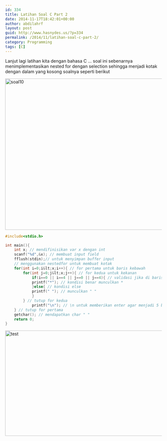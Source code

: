 ```yaml
---
id: 334
title: Latihan Soal C Part 2
date: 2014-11-17T18:42:01+00:00
author: abdilahrf
layout: post
guid: http://www.hasnydes.us/?p=334
permalink: /2014/11/latihan-soal-c-part-2/
category: Programming
tags: [C]
---
```

Lanjut lagi latihan kita dengan bahasa C &#8230; soal ini sebenarnya menimplementasikan nested for dengan selection sehingga menjadi kotak dengan dalam yang kosong soalnya seperti berikut

[<img class="aligncenter wp-image-335" src="http://abdilahrf.github.io/images/2014/11/soal10-1024x415.png" alt="soal10" width="1200" height="487" />](http://abdilahrf.github.io/images/2014/11/soal10.png)

```c
#include<stdio.h>

int main(){
	int x; // mendifinisikan var x dengan int
	scanf("%d",&x); // membuat input field
	fflush(stdin);// untuk menyimpan buffer input
	// menggunakan nestedfor untuk membuat kotak
	for(int i=0;i&lt;x;i++){ // for pertama untuk baris kebawah
		for(int j=0;j&lt;x;j++){ // for kedua untuk kekanan
			if(i==0 || i==4 || j==0 || j==4){ // validasi jika di baris tertentu munculkan *
			printf("*"); // kondisi benar munculkan * 
			}else{ // kondisi else 
			printf(" "); // munculkan " "
			} 
		} // tutup for kedua
			printf("\n"); // \n untuk memberikan enter agar menjadi 5 baris
	} // tutup for pertama
	getchar(); // mendapatkan char " "
	return 0; 
}
```

[<img class="aligncenter size-full wp-image-336" src="http://abdilahrf.github.io/images/2014/11/test.png" alt="test" width="679" height="339" />](http://abdilahrf.github.io/images/2014/11/test.png)